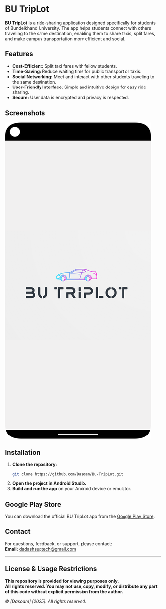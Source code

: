 # BU TripLot

**BU TripLot** is a ride-sharing application designed specifically for students of Bundelkhand University. The app helps students connect with others traveling to the same destination, enabling them to share taxis, split fares, and make campus transportation more efficient and social.

## Features

- **Cost-Efficient:** Split taxi fares with fellow students.
- **Time-Saving:** Reduce waiting time for public transport or taxis.
- **Social Networking:** Meet and interact with other students traveling to the same destination.
- **User-Friendly Interface:** Simple and intuitive design for easy ride sharing.
- **Secure:** User data is encrypted and privacy is respected.

## Screenshots

![Screenshot 1](Screenshot_20230720_114605.png)

## Installation

1. **Clone the repository:**
   ```bash
   git clone https://github.com/Dasoam/Bu-TripLot.git
   ```
2. **Open the project in Android Studio.**
3. **Build and run the app** on your Android device or emulator.

## Google Play Store

You can download the official BU TripLot app from the [Google Play Store](https://play.google.com/store/apps/details?id=com.dadash.butriplot&hl=en_IN).

## Contact

For questions, feedback, or support, please contact:  
**Email:** dadashsuptech@gmail.com

---

## License & Usage Restrictions

**This repository is provided for viewing purposes only.  
All rights reserved. You may not use, copy, modify, or distribute any part of this code without explicit permission from the author.**

*© [Dasoam] [2025]. All rights reserved.*

